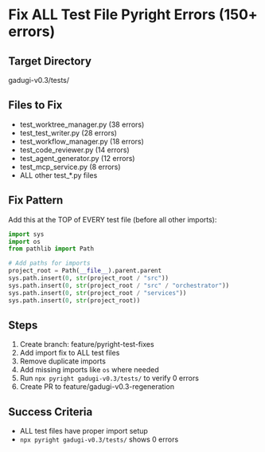 # Fix ALL Test File Pyright Errors (150+ errors)

## Target Directory
gadugi-v0.3/tests/

## Files to Fix
- test_worktree_manager.py (38 errors)
- test_test_writer.py (28 errors)
- test_workflow_manager.py (18 errors)
- test_code_reviewer.py (14 errors)
- test_agent_generator.py (12 errors)
- test_mcp_service.py (8 errors)
- ALL other test_*.py files

## Fix Pattern
Add this at the TOP of EVERY test file (before all other imports):

```python
import sys
import os
from pathlib import Path

# Add paths for imports
project_root = Path(__file__).parent.parent
sys.path.insert(0, str(project_root / "src"))
sys.path.insert(0, str(project_root / "src" / "orchestrator"))
sys.path.insert(0, str(project_root / "services"))
sys.path.insert(0, str(project_root))
```

## Steps
1. Create branch: feature/pyright-test-fixes
2. Add import fix to ALL test files
3. Remove duplicate imports
4. Add missing imports like `os` where needed
5. Run `npx pyright gadugi-v0.3/tests/` to verify 0 errors
6. Create PR to feature/gadugi-v0.3-regeneration

## Success Criteria
- ALL test files have proper import setup
- `npx pyright gadugi-v0.3/tests/` shows 0 errors